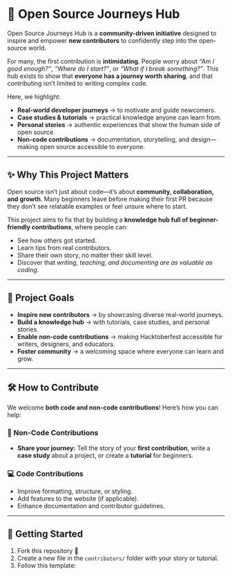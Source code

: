 # 🌱 Open Source Journeys Hub

Open Source Journeys Hub is a **community-driven initiative** designed to inspire and empower **new contributors** to confidently step into the open-source world.

For many, the first contribution is **intimidating**. People worry about *“Am I good enough?”*, *“Where do I start?”*, or *“What if I break something?”*. This hub exists to show that **everyone has a journey worth sharing**, and that contributing isn’t limited to writing complex code.

Here, we highlight:
- **Real-world developer journeys** → to motivate and guide newcomers.
- **Case studies & tutorials** → practical knowledge anyone can learn from.
- **Personal stories** → authentic experiences that show the human side of open source.
- **Non-code contributions** → documentation, storytelling, and design—making open source accessible to everyone.

---

## ✨ Why This Project Matters

Open source isn’t just about code—it’s about **community, collaboration, and growth**. Many beginners leave before making their first PR because they don’t see relatable examples or feel unsure where to start.

This project aims to fix that by building a **knowledge hub full of beginner-friendly contributions**, where people can:
- See how others got started.
- Learn tips from real contributors.
- Share their own story, no matter their skill level.
- Discover that *writing, teaching, and documenting are as valuable as coding*.

---

## 🎯 Project Goals

- **Inspire new contributors** → by showcasing diverse real-world journeys.
- **Build a knowledge hub** → with tutorials, case studies, and personal stories.
- **Enable non-code contributions** → making Hacktoberfest accessible for writers, designers, and educators.
- **Foster community** → a welcoming space where everyone can learn and grow.

---

## 🛠️ How to Contribute

We welcome **both code and non-code contributions**! Here’s how you can help:

### 📖 Non-Code Contributions
- **Share your journey:** Tell the story of your **first contribution**, write a **case study** about a project, or create a **tutorial** for beginners.

### 💻 Code Contributions
- Improve formatting, structure, or styling.
- Add features to the website (if applicable).
- Enhance documentation and contributor guidelines.

---

## 🚀 Getting Started

1. Fork this repository 🍴
2. Create a new file in the `contributors/` folder with your story or tutorial.
3. Follow this template: